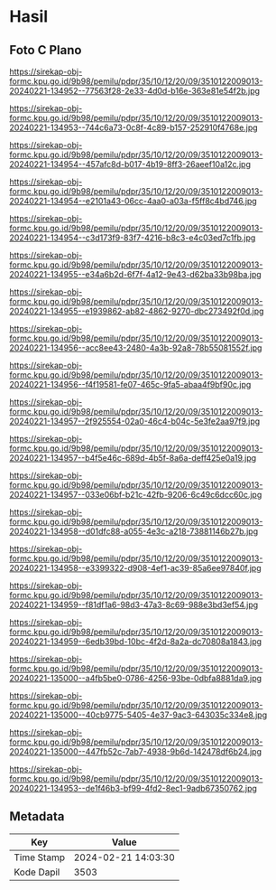 # Hasil

## Foto C Plano

https://sirekap-obj-formc.kpu.go.id/9b98/pemilu/pdpr/35/10/12/20/09/3510122009013-20240221-134952--77563f28-2e33-4d0d-b16e-363e81e54f2b.jpg

https://sirekap-obj-formc.kpu.go.id/9b98/pemilu/pdpr/35/10/12/20/09/3510122009013-20240221-134953--744c6a73-0c8f-4c89-b157-252910f4768e.jpg

https://sirekap-obj-formc.kpu.go.id/9b98/pemilu/pdpr/35/10/12/20/09/3510122009013-20240221-134954--457afc8d-b017-4b19-8ff3-26aeef10a12c.jpg

https://sirekap-obj-formc.kpu.go.id/9b98/pemilu/pdpr/35/10/12/20/09/3510122009013-20240221-134954--e2101a43-06cc-4aa0-a03a-f5ff8c4bd746.jpg

https://sirekap-obj-formc.kpu.go.id/9b98/pemilu/pdpr/35/10/12/20/09/3510122009013-20240221-134954--c3d173f9-83f7-4216-b8c3-e4c03ed7c1fb.jpg

https://sirekap-obj-formc.kpu.go.id/9b98/pemilu/pdpr/35/10/12/20/09/3510122009013-20240221-134955--e34a6b2d-6f7f-4a12-9e43-d62ba33b98ba.jpg

https://sirekap-obj-formc.kpu.go.id/9b98/pemilu/pdpr/35/10/12/20/09/3510122009013-20240221-134955--e1939862-ab82-4862-9270-dbc273492f0d.jpg

https://sirekap-obj-formc.kpu.go.id/9b98/pemilu/pdpr/35/10/12/20/09/3510122009013-20240221-134956--acc8ee43-2480-4a3b-92a8-78b55081552f.jpg

https://sirekap-obj-formc.kpu.go.id/9b98/pemilu/pdpr/35/10/12/20/09/3510122009013-20240221-134956--f4f19581-fe07-465c-9fa5-abaa4f9bf90c.jpg

https://sirekap-obj-formc.kpu.go.id/9b98/pemilu/pdpr/35/10/12/20/09/3510122009013-20240221-134957--2f925554-02a0-46c4-b04c-5e3fe2aa97f9.jpg

https://sirekap-obj-formc.kpu.go.id/9b98/pemilu/pdpr/35/10/12/20/09/3510122009013-20240221-134957--b4f5e46c-689d-4b5f-8a6a-deff425e0a19.jpg

https://sirekap-obj-formc.kpu.go.id/9b98/pemilu/pdpr/35/10/12/20/09/3510122009013-20240221-134957--033e06bf-b21c-42fb-9206-6c49c6dcc60c.jpg

https://sirekap-obj-formc.kpu.go.id/9b98/pemilu/pdpr/35/10/12/20/09/3510122009013-20240221-134958--d01dfc88-a055-4e3c-a218-73881146b27b.jpg

https://sirekap-obj-formc.kpu.go.id/9b98/pemilu/pdpr/35/10/12/20/09/3510122009013-20240221-134958--e3399322-d908-4ef1-ac39-85a6ee97840f.jpg

https://sirekap-obj-formc.kpu.go.id/9b98/pemilu/pdpr/35/10/12/20/09/3510122009013-20240221-134959--f81df1a6-98d3-47a3-8c69-988e3bd3ef54.jpg

https://sirekap-obj-formc.kpu.go.id/9b98/pemilu/pdpr/35/10/12/20/09/3510122009013-20240221-134959--6edb39bd-10bc-4f2d-8a2a-dc70808a1843.jpg

https://sirekap-obj-formc.kpu.go.id/9b98/pemilu/pdpr/35/10/12/20/09/3510122009013-20240221-135000--a4fb5be0-0786-4256-93be-0dbfa8881da9.jpg

https://sirekap-obj-formc.kpu.go.id/9b98/pemilu/pdpr/35/10/12/20/09/3510122009013-20240221-135000--40cb9775-5405-4e37-9ac3-643035c334e8.jpg

https://sirekap-obj-formc.kpu.go.id/9b98/pemilu/pdpr/35/10/12/20/09/3510122009013-20240221-135000--447fb52c-7ab7-4938-9b6d-142478df6b24.jpg

https://sirekap-obj-formc.kpu.go.id/9b98/pemilu/pdpr/35/10/12/20/09/3510122009013-20240221-134953--de1f46b3-bf99-4fd2-8ec1-9adb67350762.jpg


## Metadata

| Key        | Value               |
| ---------- | ------------------- |
| Time Stamp | 2024-02-21 14:03:30 |
| Kode Dapil | 3503                |



